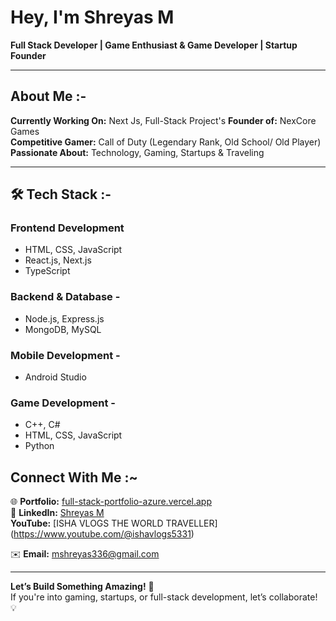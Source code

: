 # Hey, I'm Shreyas M

**Full Stack Developer | Game Enthusiast & Game Developer |  Startup Founder**  

---

## About Me :-

**Currently Working On:** Next Js, Full-Stack Project's 
**Founder of:** NexCore Games  
**Competitive Gamer:** Call of Duty (Legendary Rank, Old School/ Old Player) 
**Passionate About:** Technology, Gaming, Startups & Traveling  

---

## 🛠 Tech Stack :-

### Frontend Development
- HTML, CSS, JavaScript  
- React.js, Next.js  
- TypeScript  

### Backend & Database -
- Node.js, Express.js  
- MongoDB, MySQL  

### Mobile Development -
- Android Studio  

### Game Development -
- C++, C#  
- HTML, CSS, JavaScript  
- Python  

## Connect With Me :~

🌐 **Portfolio:** [full-stack-portfolio-azure.vercel.app](https://full-stack-portfolio-azure.vercel.app/)  
🏢 **LinkedIn:** [Shreyas M](https://www.linkedin.com/in/shreyas-m-8854941ab/)  
   **YouTube:** [ISHA VLOGS THE WORLD TRAVELLER] (https://www.youtube.com/@ishavlogs5331)
   
✉️ **Email:** mshreyas336@gmail.com  

---

**Let’s Build Something Amazing!** 🚀  
If you're into gaming, startups, or full-stack development, let’s collaborate! 💡  
